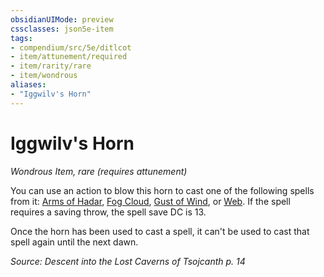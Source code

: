 ```yaml
---
obsidianUIMode: preview
cssclasses: json5e-item
tags:
- compendium/src/5e/ditlcot
- item/attunement/required
- item/rarity/rare
- item/wondrous
aliases: 
- "Iggwilv's Horn"
---
```

# Iggwilv's Horn
*Wondrous Item, rare (requires attunement)*  


You can use an action to blow this horn to cast one of the following spells from it: [Arms of Hadar](/Systems/5e/spells/arms-of-hadar.md), [Fog Cloud](/Systems/5e/spells/fog-cloud.md), [Gust of Wind](/Systems/5e/spells/gust-of-wind.md), or [Web](/Systems/5e/spells/web.md). If the spell requires a saving throw, the spell save DC is 13.

Once the horn has been used to cast a spell, it can't be used to cast that spell again until the next dawn.

*Source: Descent into the Lost Caverns of Tsojcanth p. 14*